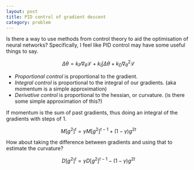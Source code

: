 ```yaml
---
layout: post
title: PID control of gradient descent
category: problem
---
```


Is there a way to use methods from control theory to aid the optimisation of neural networks? Specifically, I feel like PID control may have some useful things to say.

$$\Delta \theta = k_P  \nabla_{\theta}\mathcal L+ k_I \int \Delta \theta + k_D \nabla^2_{\theta}\mathcal L$$

* _Proportional control_ is proportional to the gradient.
* _Integral control_ is proportional to the integral of our gradients. (aka momentum is a simple approximation)
* _Derivative control_ is proportional to the hessian, or curvature. (is there some simple approximation of this?)

If momentum is the sum of past gradients, thus doing an integral of the gradients with steps of 1. 

$$ M[g^2]^t= \gamma M[g^2]^{t-1}+(1−\gamma){g^2}^t$$

How about taking the difference between gradients and using that to estimate the curvature?

$$ D[g^2]^t= \gamma D[g^2]^{t-1} - (1−\gamma){g^2}^t$$